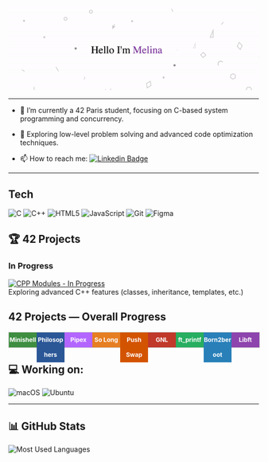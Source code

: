 <p align="center">
  <img src="https://github.com/Melinaaam/Melinaaam/blob/main/imgs/acc_git.gif"
  alt="Hi, I'm Melina 👋 "/>
</p>

---

- :telescope: I’m currently a 42 Paris student, focusing on C-based system programming and concurrency.

- :seedling: Exploring low-level problem solving and advanced code optimization techniques.

- :mailbox: How to reach me: [![Linkedin Badge](https://img.shields.io/badge/-Linkedin-blue?style=flat&logo=Linkedin&logoColor=white)](https://www.linkedin.com/in/melina-motylewski/)

___
## Tech

<p align="left">
  <!-- C -->
  <img src="https://img.shields.io/badge/C-27338e?style=for-the-badge&logo=c&logoColor=white" alt="C"/>
  <!-- C++ -->
  <img src="https://img.shields.io/badge/C++-00599C?style=for-the-badge&logo=c%2B%2B&logoColor=white" alt="C++"/>
  <!-- HTML5 -->
  <img src="https://img.shields.io/badge/HTML5-E34F26?style=for-the-badge&logo=html5&logoColor=white" alt="HTML5"/>
  <!-- JavaScript -->
  <img src="https://img.shields.io/badge/Javascript-F7DF1E?style=for-the-badge&logo=javascript&logoColor=black" alt="JavaScript"/>
  <!-- Git -->
  <img src="https://img.shields.io/badge/Git-F05033?style=for-the-badge&logo=git&logoColor=white" alt="Git"/>
  <!-- Figma -->
  <img src="https://img.shields.io/badge/Figma-1D1D1D?style=for-the-badge&logo=figma&logoColor=white" alt="Figma"/>
</p>



## 🏆 42 Projects

### In Progress

[![CPP Modules - In Progress](https://img.shields.io/badge/CPP%20Modules-In%20Progress-blue?style=for-the-badge)](https://github.com/melinaaam/cpp_modules)<br>
  Exploring advanced C++ features (classes, inheritance, templates, etc.)

## 42 Projects — Overall Progress

<div style="width:100%; max-width:600px; border:1px solid #ccc; background-color:#f7f7f7; height: 30px; margin:0 auto; font-size:12px; font-weight:bold;">

  <!-- Minishell -->
  <div style="width:11.11%; float:left; background:#3e8e41; text-align:center; line-height:30px;">
    <a href="https://github.com/Les-Choubidous/Minishell_42" style="color:#fff; text-decoration:none;">Minishell</a>
  </div>

  <!-- Philosophers -->
  <div style="width:11.11%; float:left; background:#2b5797; text-align:center; line-height:30px;">
    <a href="https://github.com/melinaaam/philosophers" style="color:#fff; text-decoration:none;">Philosophers</a>
  </div>

  <!-- Pipex -->
  <div style="width:11.11%; float:left; background:#b366ff; text-align:center; line-height:30px;">
    <a href="https://github.com/melinaaam/pipex" style="color:#fff; text-decoration:none;">Pipex</a>
  </div>

  <!-- So Long -->
  <div style="width:11.11%; float:left; background:#e67e22; text-align:center; line-height:30px;">
    <a href="https://github.com/melinaaam/so_long" style="color:#fff; text-decoration:none;">So Long</a>
  </div>

  <!-- Push Swap -->
  <div style="width:11.11%; float:left; background:#d35400; text-align:center; line-height:30px;">
    <a href="https://github.com/melinaaam/push_swap" style="color:#fff; text-decoration:none;">Push Swap</a>
  </div>

  <!-- Get Next Line -->
  <div style="width:11.11%; float:left; background:#c0392b; text-align:center; line-height:30px;">
    <a href="https://github.com/melinaaam/get_next_line" style="color:#fff; text-decoration:none;">GNL</a>
  </div>

  <!-- ft_printf -->
  <div style="width:11.11%; float:left; background:#27ae60; text-align:center; line-height:30px;">
    <a href="https://github.com/melinaaam/ft_printf" style="color:#fff; text-decoration:none;">ft_printf</a>
  </div>

  <!-- Born2beroot -->
  <div style="width:11.11%; float:left; background:#2980b9; text-align:center; line-height:30px;">
    <a href="https://github.com/melinaaam/born2beroot" style="color:#fff; text-decoration:none;">Born2beroot</a>
  </div>

  <!-- Libft -->
  <div style="width:11.11%; float:left; background:#8e44ad; text-align:center; line-height:30px;">
    <a href="https://github.com/melinaaam/libft" style="color:#fff; text-decoration:none;">Libft</a>
  </div>
</div>


## 💻 Working on:

<p>
  <!-- macOS -->
  <img src="https://img.shields.io/badge/macOS-000000?style=for-the-badge&logo=apple&logoColor=white" alt="macOS"/>

  <!-- Ubuntu -->
  <img src="https://img.shields.io/badge/Ubuntu-E95420?style=for-the-badge&logo=ubuntu&logoColor=white" alt="Ubuntu"/>
</p>

---

## 📊 GitHub Stats

<p align="left">
  <img
    src="https://github-readme-stats.vercel.app/api/top-langs/?username=melinaaam&layout=compact&theme=dark"
    alt="Most Used Languages"
    width="400px"
  />
</p>


